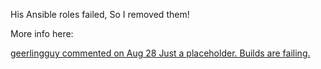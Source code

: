 His Ansible roles failed, So I removed them!

More info here:

[geerlingguy commented on Aug 28 Just a placeholder. Builds are failing.](https://github.com/geerlingguy/packer-boxes/issues/96)
